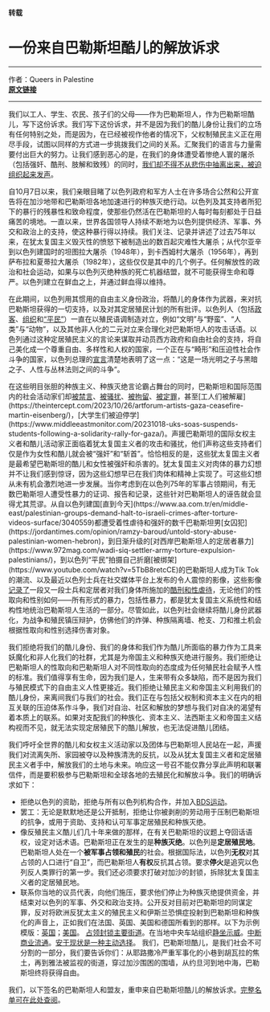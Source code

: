 **转载** <br/>
# 一份来自巴勒斯坦酷儿的解放诉求

***

作者：Queers in Palestine <br/>
[**原文链接**](https://queersinpalestine.noblogs.org/%e4%b8%80%e4%bb%bd%e6%9d%a5%e8%87%aa%e5%b7%b4%e5%8b%92%e6%96%af%e5%9d%a6%e9%85%b7%e5%84%bf%e7%9a%84%e8%a7%a3%e6%94%be%e8%af%89%e6%b1%82/)

***

我们以工人、学生、农民、孩子们的父母——作为巴勒斯坦人，作为巴勒斯坦酷儿，写下这份诉求。我们写下这份诉求，并不是因为我们的酷儿身份让我们的立场有任何特别之处，而是因为，在已经被视作他者的情况下，父权制殖民主义正在用尽手段，试图以同样的方式进一步挑拨我们之间的关系。汇聚我们的语言与力量需要付出巨大的努力。让我们感到恶心的是，在我们的身体遭受着惨绝人寰的屠杀（包括强奸、酷刑、肢解和致残）的同时，[我们却不得不从悲伤中抽离出来，被迫组织起来发声](https://www.documentcloud.org/documents/24103463-craig-mokhiber-resignation-letter)。

自10月7日以来，我们亲眼目睹了以色列政府和军方人士在许多场合公然和公开宣告将在加沙地带和巴勒斯坦各地加速进行的种族灭绝行动。以色列及其支持者所犯下的暴行的残暴性和致命程度，使那些仍然活在巴勒斯坦的人每时每刻都处于日益痛苦的境地。一直以来，世界各国领导人持续不断地为以色列提供经济、军事、外交和政治上的支持，使这种暴行得以持续。我们关注、记录并讲述了过去75年以来，在犹太复国主义毁灭性的愤怒下被制造出的数百起灾难性大屠杀；从代尔亚辛到以色列建国时的坦图拉大屠杀（1948年），到卡西姆村大屠杀（1956年），再到萨布拉和夏蒂拉大屠杀（1982年），这些仅仅是其中的几个例子。任何解放性的政治和社会运动，如果与以色列灭绝种族的死亡机器结盟，就不可能获得生命和尊严。以色列建立在鲜血之上，并通过鲜血得以维持。

在此期间，以色列用其惯用的自由主义身份政治，将酷儿的身体作为武器，来对抗巴勒斯坦获得的一切支持，以及对其定居殖民计划的所有批评。以色列人（包括[政客](https://electronicintifada.net/blogs/maureen-clare-murphy/israel-cuts-food-water-millions-palestinians-it-calls-human-animals)、[组织](https://www.jpost.com/israel-news/article-770645)和[“平民”](https://www.mako.co.il/nexter-news/Article-844cd3f75e32b81027.htm)）一直在以殖民语调制造对立，例如“文明”与“野蛮”、“人类”与“动物”，以及其他非人化的二元对立来合理化对巴勒斯坦人的攻击话语。以色列通过这种定居殖民主义的言论来谋取并动员西方政府和自由社会的支持，将自己美化成一个尊重自由、多样性和人权的国家，一个正在与“畸形”和压迫性社会作斗争的国家，以色列总理的[宣言](https://web.archive.org/web/20231017165958/https:/twitter.com/IsraeliPM/status/1713949754948718657)清楚地表明了这一点：“这是一场光明之子与黑暗之子、人性与丛林法则之间的斗争“。

在这些明目张胆的种族主义、种族灭绝言论霸占舞台的同时，巴勒斯坦和国际范围内的社会活动家们却[被禁言](https://www.theguardian.com/world/2023/nov/01/palestine-us-activism-firings-speech)、[被骚扰](https://www.nbcnews.com/news/world/israel-hamas-war-free-speech-crackdown-palestinians-students-rcna120985)、[被拘留](https://www.thenation.com/article/politics/germany-palestine-protest/)、[被定罪](https://www.theguardian.com/politics/2023/oct/10/people-supporting-hamas-in-uk-will-be-held-to-account-says-rishi-sunak#:~:text=Waving%20a%20Palestinian%20flag%20or,has%20told%20senior%20police%20officers.)，甚至[工人们被解雇](https://theintercept.com/2023/10/26/artforum-artists-gaza-ceasefire-martin-eisenberg/)，[大学生们被迫停学](https://www.middleeastmonitor.com/20231018-uks-soas-suspends-students-following-a-solidarity-rally-for-gaza/)。声援巴勒斯坦的国际女权主义者和酷儿活动家正面临着犹太复国主义者的攻击和骚扰，他们声称这些支持者们仅是作为女性和酷儿就会被“强奸”和“斩首”。恰恰相反的是，这些犹太复国主义者是最希望巴勒斯坦的酷儿和女性被强奸和杀害的。犹太复国主义对肉体的暴力幻想并不让我们感到惊讶，因为这些幻想早已在我们肉体和精神上实现了。可这些幻想从未有机会激烈地进一步发展。当你考虑到在以色列75年的军事占领期间，有无数巴勒斯坦人遭受性暴力的证词、报告和记录，这些针对巴勒斯坦人的诬告就会显得尤其荒谬。从自以色列建国[直到今天](https://www.aa.com.tr/en/middle-east/palestinian-groups-demand-halt-to-israeli-crimes-after-torture-videos-surface/3040559)都遭受着性虐待和强奸的数千巴勒斯坦男[女囚犯](https://jordantimes.com/opinion/ramzy-baroud/untold-story-abuse-palestinian-women-hebron)，到日渐升级的[对西岸巴勒斯坦人的定居者暴力](https://www.972mag.com/wadi-siq-settler-army-torture-expulsion-palestinians/)，到以色列“平民”拍摄自己折磨[被绑架](https://www.youtube.com/watch?v=5TbB8retcCE)的巴勒斯坦人成为Tik Tok的潮流、以及最近以色列士兵在社交媒体平台上发布的令人震惊的影像，这些影像[记录了](https://www.moroccoworldnews.com/2023/11/358688/shocking-videos-show-israeli-soldiers-torturing-west-bank-palestinians)一段又一段士兵和定居者对我们身体所施加的[酷刑和性虐待](https://www.haaretz.com/israel-news/2023-10-21/ty-article-magazine/.premium/beatings-burns-attempted-sexual-assault-settlers-and-soldiers-abused-palestinians/0000018b-530f-d1d7-ab8b-7f5fca1d0000)，无论他们的性取向和性别如何——所有形式的暴力，包括性暴力，都是犹太复国主义系统性和结构性地统治巴勒斯坦人生活的一部分。尽管如此，以色列社会继续将酷儿身份武器化，为战争和殖民镇压辩护，仿佛他们的炸弹、种族隔离墙、枪支、刀和推土机会根据性取向和性别选择伤害对象。

我们拒绝将我们的酷儿身份、我们的身体和我们作为酷儿所面临的暴力作为工具来妖魔化和非人化我们的社群，尤其是为帝国主义和种族灭绝进行服务。我们拒绝让巴勒斯坦人的性取向和巴勒斯坦人对不同性取向的态度成为任何殖民社会赋予人性的标准。我们值得享有生命，因为我们是人，生来带有众多缺陷，而不是因为我们与殖民模式下的自由主义人性更接近。我们拒绝让殖民主义和帝国主义利用我们的酷儿身份，来离间我们与我们的社会。我们正在与包括父权制和资本主义在内的相互关联的压迫体系作斗争，我们对自治、社区和解放的梦想与我们对自决的渴望有着本质上的联系。如果对支配我们的种族化、资本主义、法西斯主义和帝国主义结构视而不见，就无法实现定居殖民下的酷儿解放，也无法促进酷儿团结。

我们呼吁全世界的酷儿和女权主义活动家以及团体与巴勒斯坦人民站在一起，声援我们对流离失所、家园被夺以及种族清洗的反抗，以及从犹太复国主义者和定居殖民主义者手中，解放我们的土地与未来。响应这一号召不能仅靠分享此声明和联署信件，而是要积极参与巴勒斯坦和全球各地的去殖民化和解放斗争。我们的明确诉求如下：

- 拒绝以色列的资助，拒绝与所有以色列机构合作，并加入[BDS运动](https://bdsmovement.net/get-involved/action-alerts)。
- 罢工：无论是默默地还是公开抵制，拒绝让你被剥削的劳动用于压制巴勒斯坦的抗争，或用于资助、支持和认可军事定居殖民和种族灭绝。
- 像反殖民主义酷儿们几十年来做的那样，在有关巴勒斯坦的议题上夺回话语权，设定对话术语。巴勒斯坦正在发生的是**种族灭绝**。以色列是**定居殖民地**。巴勒斯坦人处在一个**被军事占领和殖民**的社会。根据国际法，以色列**无权**对其占领的人口进行“自卫”，而巴勒斯坦人**有权**反抗其占领。要求**停火**是追究以色列反人类罪行的第一步。我们还必须要求打破对加沙的封锁，拆除犹太复国主义者的定居殖民地。
- 联系你当地的议员代表，向他们施压，要求他们停止为种族灭绝提供资金，并结束对以色列的军事、外交和政治支持。公开反对目前对巴勒斯坦的同谋定罪，反对将欧洲反犹太主义的殖民主义和伊斯兰恐惧症投射到巴勒斯坦和种族化的声音上，正如我们在法国、英国、美国和德国所看到的那样。以下为示例模版：[英国](https://www.map.org.uk/campaigns/protect-palestinians-against-atrocities-in-gaza)；[美国](https://www.house.gov/representatives/find-your-representative#:~:text=If%20you%20know%20who%20your,the%20U.S.%20House%20switchboard%20operator.)。
[占领封锁主要街道](https://www.theguardian.com/world/2023/nov/04/pro-palestine-protests-continue-across-uk-over-israel-hamas-war)。在当地中央车站组织[静坐示威](https://socialistworker.co.uk/palestine-2023/train-station-sit-ins-palestine-britain/)。[中断商业流通](https://www.wsws.org/en/articles/2023/11/02/ktao-n02.html)。[安于现状是一种主动选择](https://www.wsws.org/en/articles/2023/11/02/ktao-n02.html)。
我们，巴勒斯坦酷儿，是我们社会不可分割的一部分，我们要告诉你们：从耶路撒冷严重军事化的小巷到胡瓦拉的焦土，再到雅法被监视的街道，穿过加沙围困的围墙，从约旦河到地中海，巴勒斯坦终将获得自由。 

我们，以下签名的巴勒斯坦人和盟友，重申来自巴勒斯坦酷儿的解放诉求。[完整名单可在此处查阅](https://queersinpalestine.noblogs.org/post/2023/11/08/87/#listall)。 

